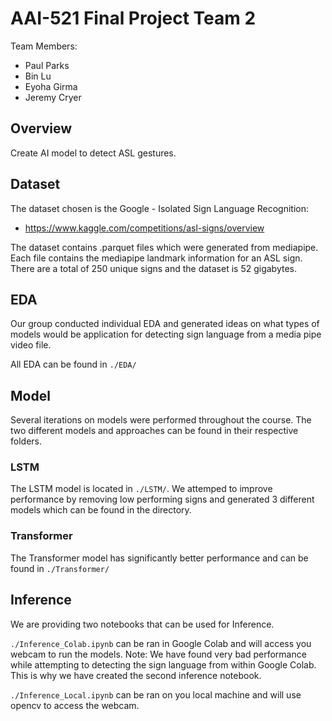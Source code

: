# AAI-521 Final Project Team 2

Team Members:
- Paul Parks
- Bin Lu
- Eyoha Girma
- Jeremy Cryer

## Overview

Create AI model to detect ASL gestures.

## Dataset

The dataset chosen is the Google - Isolated Sign Language Recognition: 
- https://www.kaggle.com/competitions/asl-signs/overview

The dataset contains .parquet files which were generated from mediapipe. Each file contains the mediapipe landmark information for an ASL sign. There are a total of 250 unique signs and the dataset is 52 gigabytes. 

## EDA

Our group conducted individual EDA and generated ideas on what types of models would be application for detecting sign language from a media pipe video file. 

All EDA can be found in `./EDA/`

## Model

Several iterations on models were performed throughout the course. The two different models and approaches can be found in their respective folders. 

### LSTM 

The LSTM model is located in `./LSTM/`. We attemped to improve performance by removing low performing signs and generated 3 different models which can be found in the directory.

### Transformer

The Transformer model has significantly better performance and can be found in `./Transformer/`

## Inference

We are providing two notebooks that can be used for Inference. 

`./Inference_Colab.ipynb` can be ran in Google Colab and will access you webcam to run the models. Note: We have found very bad performance while attempting to detecting the sign language from within Google Colab. This is why we have created the second inference notebook.

`./Inference_Local.ipynb` can be ran on you local machine and will use opencv to access the webcam. 